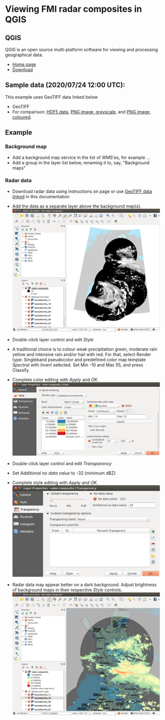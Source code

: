 # Viewing FMI radar composites in QGIS

## QGIS

QGIS is an open source multi-platform software for viewing and processing geographical data.

* [Home page](https://qgis.org/)
* [Download](https://qgis.org/en/site/forusers/download.html)

## Sample data (2020/07/24 12:00 UTC):

This example uses GeoTIFF data linked below
* GeoTIFF
* For comparison: [HDF5 data](./composite.h5), [PNG image, grayscale](./composite.png), and [PNG image, coloured](./composite-rgb.png).

## Example


### Background map

* Add a background map service in the list of WMS'es, for example ...
* Add a group in the layer list below, renaming it to, say, "Background maps"

### Radar data

* Download radar data using instructions on page
  or use [GeoTIFF data linked](./radar-composite.tif) in this documentation 
* Add the data as a separate layer above the background map(s).
  ![Raw (grayscale) radar image composite](./qgis-radar-gray.png)

* Double-click layer control and edit *Style*
* A traditional choice is to colour weak precipitation green, moderate rain
  yellow and intensive rain and/or hail with red. For that, 
  select Render type: Singleband pseudocolor and
  predefined color map template *Spectral* with *Invert* selected.
  Set Min -10 and Max 55, and press Classify.
 * Complete color editing with *Apply* and *OK*.
  ![Adding color](./qgis-color.png)
  

* Double-click layer control and edit *Transparency* 
* Set *Additional no data value* to -32 (minimum dBZ)
* Complete style editing with *Apply* and *OK*.
  ![Adjusting transparency](./qgis-transparency.png)

* Radar data may appear better on a dark background.
  Adjust brightness of background maps in their respective
  *Style* controls.
  ![Example1: darker map](./qgis-map-darker.png)




